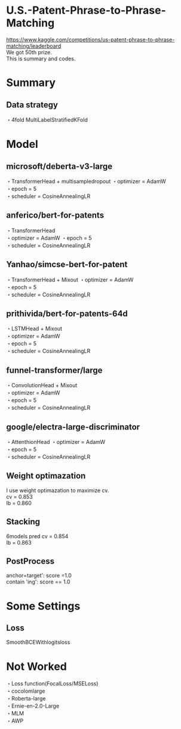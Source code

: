 # U.S.-Patent-Phrase-to-Phrase-Matching

https://www.kaggle.com/competitions/us-patent-phrase-to-phrase-matching/leaderboard  
We got 50th prize.  
This is summary and codes.

# Summary

## Data strategy
・4fold MultiLabelStratifiedKFold  

# Model
## microsoft/deberta-v3-large
・TransformerHead + multisampledropout
・optimizer = AdamW  
・epoch = 5  
・scheduler = CosineAnnealingLR  

## anferico/bert-for-patents
・TransformerHead  
・optimizer = AdamW 
・epoch = 5    
・scheduler = CosineAnnealingLR  

## Yanhao/simcse-bert-for-patent  
・TransformerHead + Mixout
・optimizer = AdamW  
・epoch = 5    
・scheduler = CosineAnnealingLR  

## prithivida/bert-for-patents-64d    
・LSTMHead + Mixout  
・optimizer = AdamW  
・epoch = 5    
・scheduler = CosineAnnealingLR

## funnel-transformer/large   
・ConvolutionHead + Mixout  
・optimizer = AdamW  
・epoch = 5    
・scheduler = CosineAnnealingLR

## google/electra-large-discriminator    
・AttenthionHead 
・optimizer = AdamW  
・epoch = 5    
・scheduler = CosineAnnealingLR

## Weight optimazation 
I use weight optimazation to maximize cv.  
 cv = 0.853  
 lb = 0.860
 
## Stacking 
6models pred 
 cv = 0.854  
 lb = 0.863

## PostProcess
anchor=target': score =1.0  
contain 'ing': score == 1.0  

# Some Settings 

## Loss
SmoothBCEWithlogitsloss  

# Not Worked
・Loss function(FocalLoss/MSELoss)   
・cocolomlarge  
・Roberta-large  
・Ernie-en-2.0-Large  
・MLM  
・AWP
